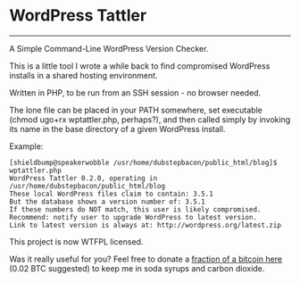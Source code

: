 # WordPress Tattler #
* * *

A Simple Command-Line WordPress Version Checker.

This is a little tool I wrote a while back to find compromised WordPress installs in a shared hosting environment. 

Written in PHP, to be run from an SSH session - no browser needed.

The lone file can be placed in your PATH somewhere, set executable (chmod ugo+rx wptattler.php, perhaps?), and then called simply by invoking its name in the base directory of a given WordPress install.

Example:

    [shieldbump@speakerwobble /usr/home/dubstepbacon/public_html/blog]$ wptattler.php
    WordPress Tattler 0.2.0, operating in /usr/home/dubstepbacon/public_html/blog
    These local WordPress files claim to contain: 3.5.1
    But the database shows a version number of: 3.5.1
    If these numbers do NOT match, this user is likely compromised. 
    Recommend: notify user to upgrade WordPress to latest version. 
    Link to latest version is always at: http://wordpress.org/latest.zip
	
This project is now WTFPL licensed.

Was it really useful for you?
Feel free to donate a [fraction of a bitcoin here](bitcoin:1FiJWBxiALqMYHyeqWRumtkHTTPWjpGfGt) (0.02 BTC suggested) to keep me in soda syrups and carbon dioxide.